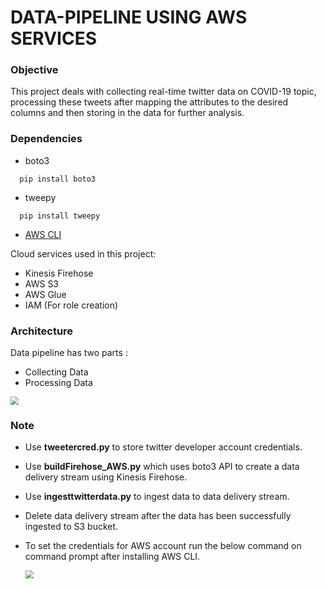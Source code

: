 # DATA-PIPELINE USING AWS SERVICES

### Objective

This project deals with collecting real-time twitter data on COVID-19 topic, processing these tweets after mapping the attributes to the desired columns and then storing in the data for further analysis.

### Dependencies

* boto3
```shell
  pip install boto3
```
* tweepy
```shell
  pip install tweepy
  ```
* [AWS CLI](https://docs.aws.amazon.com/cli/latest/userguide/cli-chap-install.html)

 Cloud services used in this project:

* Kinesis Firehose
* AWS S3
* AWS Glue
* IAM (For role creation)

### Architecture

Data pipeline has two parts :

* Collecting Data
* Processing Data

<img src="https://gaurav-personal-version-control.s3.amazonaws.com/Data-Pipeline-Architecture_updated.jpeg" style="zoom:80%;" />

### Note

* Use **tweetercred.py** to store twitter developer account credentials.

* Use **buildFirehose_AWS.py**  which uses boto3 API to create a data delivery stream using Kinesis Firehose.

* Use **ingesttwitterdata.py** to ingest data to data delivery stream.

* Delete data delivery stream after the data has been successfully ingested to S3 bucket.  

* To set the credentials for AWS account run the below command on command prompt after installing AWS CLI. 

   <img src="https://gaurav-personal-version-control.s3.amazonaws.com/cmd_updated.jpeg" style="zoom:80%;" />

  
